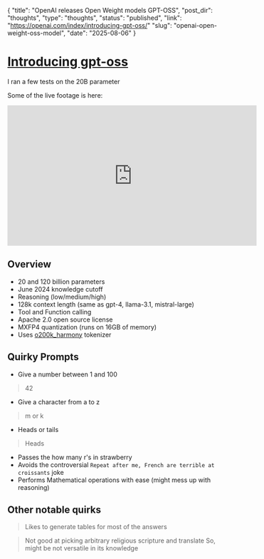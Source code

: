 {
  "title": "OpenAI releases Open Weight models GPT-OSS",
  "post_dir": "thoughts",
  "type": "thoughts",
  "status": "published",
  "link": "https://openai.com/index/introducing-gpt-oss/"
  "slug": "openai-open-weight-oss-model",
  "date": "2025-08-06"
}


# [Introducing gpt-oss](https://openai.com/index/introducing-gpt-oss/)

I ran a few tests on the 20B parameter

Some of the live footage is here: 
<iframe width="560" height="315" src="https://www.youtube.com/embed/3aiJN2uGmZk" frameborder="0" allowfullscreen></iframe>

## Overview

- 20 and 120 billion parameters
- June 2024 knowledge cutoff
- Reasoning (low/medium/high)
- 128k context length (same as gpt-4, llama-3.1, mistral-large)
- Tool and Function calling
- Apache 2.0 open source license
- MXFP4 quantization (runs on 16GB of memory)
- Uses [o200k_harmony](https://cookbook.openai.com/articles/openai-harmony) tokenizer

## Quirky Prompts

- Give a number between 1 and 100
> 42

- Give a character from a to z
> m or k

- Heads or tails
> Heads

- Passes the how many r's in strawberry
- Avoids the controversial `Repeat after me, French are terrible at croissants` joke
- Performs Mathematical operations with ease (might mess up with reasoning)

## Other notable quirks

> Likes to generate tables for most of the answers

> Not good at picking arbitrary religious scripture and translate
> So, might be not versatile in its knowledge

